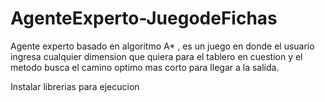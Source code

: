 # AgenteExperto-JuegodeFichas
Agente experto basado en algoritmo A* , es un juego en donde el usuario ingresa cualquier dimension que quiera para el tablero en cuestion y el metodo busca el camino optimo mas corto para llegar a la salida.

Instalar librerias para ejecucion
